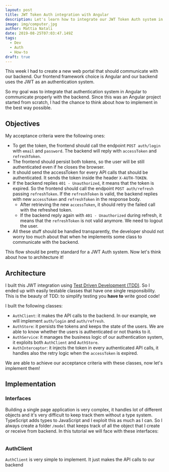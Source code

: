 ```yaml
---
layout: post
title: JWT Token Auth integration with Angular
description: Let's learn how to integrate our JWT Token Auth system in Angular
image: img/computer.jpg
author: Mattia Natali
date: 2019-08-25T07:03:47.149Z
tags: 
  - Dev
  - Auth
  - How-to
draft: true
---
```


This week I had to create a new web portal that should communicate with our backend.
Our frontend framework choice is Angular and our backend uses the JWT as an authentication system.

So my goal was to integrate that authentication system in Angular to communicate properly with the backend.
Since this was an Angular project started from scratch, I had the chance to think about how to implement in the best way possible.


## Objectives

My acceptance criteria were the following ones:

- To get the token, the frontend should call the endpoint `POST auth/login` with `email` and `password`. The backend will reply with `accessToken` and `refreshToken`.
- The frontend should persist both tokens, so the user will be still authenticated even if he closes the browser.
- It should send the accessToken for every API calls that should be authenticated. It sends the token inside the header `X-AUTH-TOKEN`.
- If the backend replies `401 - Unauthorized`, it means that the token is expired. So the frontend should call the endpoint `POST auth/refresh` passing `refreshToken`. If the `refreshToken` is valid, the backend replies with new `accessToken` and `refreshToken` in the response body.
  - After retrieving the new `accessToken`, it should retry the failed call with the refreshed token.
  - If the backend reply again with `401 - Unauthorized` during refresh, it means that the `refreshToken` is not valid anymore. We need to logout the user.
- All these stuff should be handled transparently, the developer should not worry too much about that when he implements some class to communicate with the backend.

This flow should be pretty standard for a JWT Auth system. Now let's think about how to architecture it!

## Architecture

I built this JWT integration using [Test Driven Development (TDD)](https://en.wikipedia.org/wiki/Test-driven_development). So I ended up with easily testable classes that have one single responsibility. This is the beauty of TDD: to simplify testing you **have to** write good code!

I built the following classes:

- `AuthClient`: it makes the API calls to the backend. In our example, we will implement `auth/login` and `auth/refresh`.
- `AuthStore`: it persists the tokens and keeps the state of the users. We are able to know whether the users is authenticated or not thanks to it.
- `AuthService`: it manages the business logic of our authentication system, it exploits both `AuthClient` and `AuthStore`.
- `AuthInterceptor`: it injects the token in every authenticated API calls, it handles also the retry logic when the `accessToken` is expired.

We are able to achieve our acceptance criteria with these classes, now let's implement them!

## Implementation

### Interfaces

Building a single page application is very complex, it handles lot of different objects and it's very difficult to keep track them without a type system. TypeScript adds types to JavaScript and I exploit this as much as I can.
So I always create a folder `/model` that keeps track of all the object that I create or receive from backend.
In this tutorial we will face with these interfaces:

```typescript
```

### AuthClient

`AuthClient` is very simple to implement. It just makes the API calls to our backend